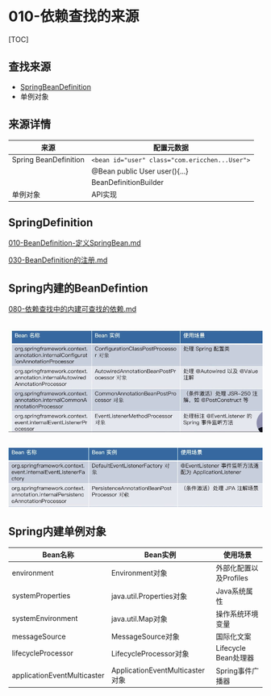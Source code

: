# 010-依赖查找的来源

[TOC]

## 查找来源

-  [SpringBeanDefinition](../003-SpringBean的定义-BeanDefiniation/README.md)
- 单例对象

## 来源详情

| 来源                  | 配置元数据                                     |
| --------------------- | ---------------------------------------------- |
| Spring BeanDefinition | `<bean id="user" class="com.ericchen...User">` |
|                       | @Bean public User user(){...}                  |
|                       | BeanDefinitionBuilder                          |
| 单例对象              | API实现                                        |

## SpringDefinition

 [010-BeanDefinition-定义SpringBean.md](../003-SpringBean的定义-BeanDefiniation/010-BeanDefinition-定义SpringBean.md) 

 [030-BeanDefinition的注册.md](../003-SpringBean的定义-BeanDefiniation/030-BeanDefinition的注册.md) 

## Spring内建的BeanDefintion

 [080-依赖查找中的内建可查找的依赖.md](../004-SpringIoC依赖查找/080-依赖查找中的内建可查找的依赖.md) 

## ![image-20201101145452703](../../assets/image-20201101145452703.png)

![image-20201101145505695](../../assets/image-20201101145505695.png)

## Spring内建单例对象

| Bean名称                    | Bean实例                        | 使用场景               |
| --------------------------- | ------------------------------- | ---------------------- |
| environment                 | Environment对象                 | 外部化配置以及Profiles |
| systemProperties            | java.util.Properties对象        | Java系统属性           |
| systemEnvironment           | java.util.Map对象               | 操作系统环境变量       |
| messageSource               | MessageSource对象               | 国际化文案             |
| lifecycleProcessor          | LifecycleProcessor对象          | Lifecycle Bean处理器   |
| applicationEventMulticaster | ApplicationEventMulticaster对象 | Spring事件广播器       |



